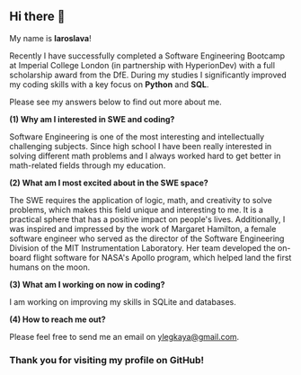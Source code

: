 ## Hi there 👋

My name is **Iaroslava**!

Recently I have successfully completed a Software Engineering Bootcamp at Imperial College London (in partnership with HyperionDev) with a full scholarship award from the DfE. During my studies I significantly improved my coding skills with a key focus on **Python** and **SQL**.  

Please see my answers below to find out more about me. 

**(1) Why am I interested in SWE and coding?**

Software Engineering is one of the most interesting and intellectually challenging subjects. Since high school I have been really interested in solving different math problems and I always worked hard to get better in math-related fields through my education.  

**(2) What am I most excited about in the SWE space?** 

The SWE requires the application of logic, math, and creativity to solve problems, which makes this field unique and interesting to me. It is a practical sphere that has a positive impact on people's lives. Additionally, I was inspired and impressed by the work of Margaret Hamilton, a female software engineer who served as the director of the Software Engineering Division of the MIT Instrumentation Laboratory. Her team developed the on-board flight software for NASA's Apollo program, which helped land the first humans on the moon.

**(3) What am I working on now in coding?**

I am working on improving my skills in SQLite and databases.

**(4) How to reach me out?**

Please feel free to send me an email on ylegkaya@gmail.com.



### Thank you for visiting my profile on GitHub!

